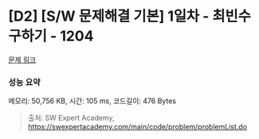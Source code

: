 # [D2] [S/W 문제해결 기본] 1일차 - 최빈수 구하기 - 1204 

[문제 링크](https://swexpertacademy.com/main/code/problem/problemDetail.do?contestProbId=AV13zo1KAAACFAYh) 

### 성능 요약

메모리: 50,756 KB, 시간: 105 ms, 코드길이: 476 Bytes



> 출처: SW Expert Academy, https://swexpertacademy.com/main/code/problem/problemList.do